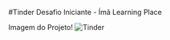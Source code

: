 #Tinder
Desafio Iniciante - Ímã Learning Place

Imagem do Projeto!
![Tinder](https://user-images.githubusercontent.com/65200105/170833415-9440bc4e-78a1-4a02-bc0b-7ca32ed1e3b8.png)
